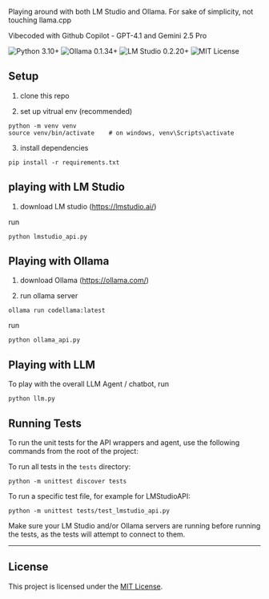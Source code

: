 Playing around with both LM Studio and Ollama.
For sake of simplicity, not touching llama.cpp

Vibecoded with Github Copilot - GPT-4.1 and Gemini 2.5 Pro

<p align="left">
  <img src="https://img.shields.io/badge/Python-3.10%2B-blue?logo=python" alt="Python 3.10+">
  <img src="https://img.shields.io/badge/Ollama-0.1.34%2B-green?logo=data:image/svg+xml;base64,PHN2ZyBmaWxsPSIjMDAwMDAwIiBoZWlnaHQ9IjE2IiB2aWV3Qm94PSIwIDAgMjQgMjQiIHdpZHRoPSIxNiIgeG1zbnM9Imh0dHA6Ly93d3cudzMub3JnLzIwMDAvc3ZnIj48Y2lyY2xlIGN4PSIxMiIgY3k9IjEyIiByPSIxMiIgZmlsbD0iIzAwZDY2ZiIvPjwvc3ZnPg==" alt="Ollama 0.1.34+">
  <img src="https://img.shields.io/badge/LM%20Studio-0.2.20%2B-purple" alt="LM Studio 0.2.20+">
  <img src="https://img.shields.io/badge/License-MIT-yellow.svg" alt="MIT License">
</p>

## Setup

1. clone this repo

2. set up vitrual env (recommended)

```
python -m venv venv
source venv/bin/activate    # on windows, venv\Scripts\activate
```

3. install dependencies

```
pip install -r requirements.txt
```

## playing with LM Studio

1. download LM studio (https://lmstudio.ai/)

run
```
python lmstudio_api.py
```

## Playing with Ollama

1. download Ollama (https://ollama.com/)

2. run ollama server

```
ollama run codellama:latest
```

run
```
python ollama_api.py
```

## Playing with LLM

To play with the overall LLM Agent / chatbot, run

```
python llm.py
```

## Running Tests

To run the unit tests for the API wrappers and agent, use the following commands from the root of the project:

To run all tests in the `tests` directory:
```
python -m unittest discover tests
```

To run a specific test file, for example for LMStudioAPI:
```
python -m unittest tests/test_lmstudio_api.py
```

Make sure your LM Studio and/or Ollama servers are running before running the tests, as the tests will attempt to connect to them.

---

## License

This project is licensed under the [MIT License](LICENSE).
